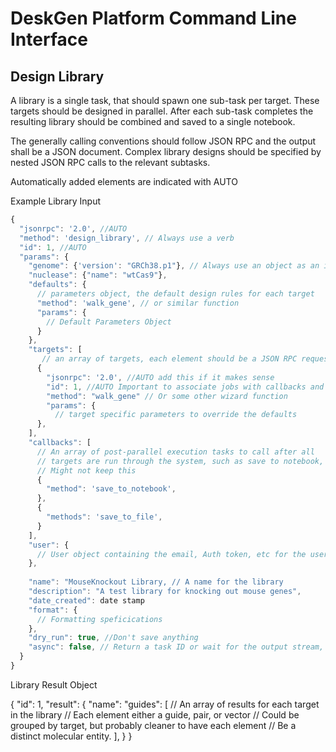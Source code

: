 # DeskGen Platform Command Line Interface

## Design Library

A library is a single task, that should spawn one sub-task per target. These targets should be designed
in parallel. After each sub-task completes the resulting library should be combined and saved to a single
notebook.

The generally calling conventions should follow JSON RPC and the output shall be a JSON document.
Complex library designs should be specified by nested JSON RPC calls to the
relevant subtasks.

Automatically added elements are indicated with AUTO

Example Library Input
```javascript
{
  "jsonrpc": '2.0', //AUTO
  "method": 'design_library', // Always use a verb
  "id": 1, //AUTO
  "params": {
    "genome": {'version': "GRCh38.p1"}, // Always use an object as an identifier
    "nuclease": {"name": "wtCas9"},
    "defaults": { 
      // parameters object, the default design rules for each target
      "method": 'walk_gene', // or similar function
      "params": {
        // Default Parameters Object
      }
    },
    "targets": [
       // an array of targets, each element should be a JSON RPC request object
      {
        "jsonrpc": '2.0', //AUTO add this if it makes sense
        "id": 1, //AUTO Important to associate jobs with callbacks and parent libs
        "method": "walk_gene" // Or some other wizard function
        "params": { 
          // target specific parameters to override the defaults
      },
    ],
    "callbacks": [
      // An array of post-parallel execution tasks to call after all
      // targets are run through the system, such as save to notebook,
      // Might not keep this
      {
        "method": 'save_to_notebook',
      },
      {
        "methods": 'save_to_file',
      }
    ],
    "user": {
      // User object containing the email, Auth token, etc for the user
    },
    
    "name": "MouseKnockout Library, // A name for the library
    "description": "A test library for knocking out mouse genes",
    "date_created": date stamp 
    "format": {
      // Formatting speficications
    },
    "dry_run": true, //Don't save anything
    "async": false, // Return a task ID or wait for the output stream,
  }
}    
``` 

Library Result Object

{
  "id": 1,
  "result": {
    "name": 
    "guides": [
        // An array of results for each target in the library
        // Each element either a guide, pair, or vector
        // Could be grouped by target, but probably cleaner to have each element
        // Be a distinct molecular entity. 
    ], 
  }
}